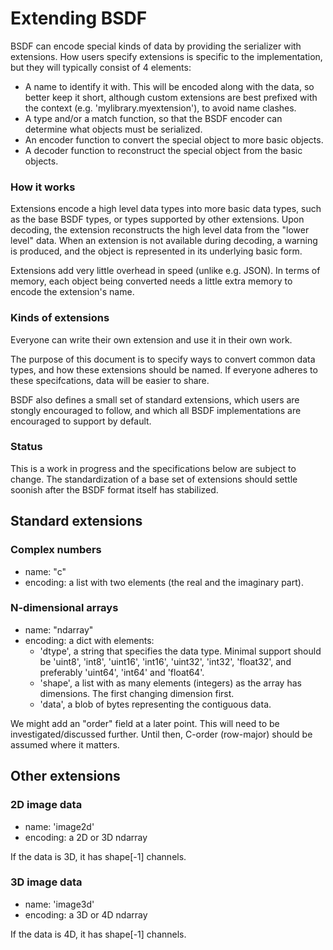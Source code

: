 # Extending BSDF

BSDF can encode special kinds of data by providing the serializer with
extensions. How users specify extensions is specific to the
implementation, but they will typically consist of 4 elements:

* A name to identify it with. This will be encoded along with the data,
  so better keep it short, although custom extensions are best prefixed with
  the context (e.g. 'mylibrary.myextension'), to avoid name clashes.
* A type and/or a match function, so that the BSDF encoder can determine
  what objects must be serialized.
* An encoder function to convert the special object to more basic objects.
* A decoder function to reconstruct the special object from the basic objects.

### How it works

Extensions encode a high level data types into more basic data types, such
as the base BSDF types, or types supported by other extensions. Upon decoding,
the extension reconstructs the high level data from the "lower level" data.
When an extension is not available during decoding, a warning is produced, 
and the object is represented in its underlying basic form.

Extensions add very little overhead in speed (unlike e.g. JSON). In terms
of memory, each object being converted needs a little extra memory to encode
the extension's name.

### Kinds of extensions

Everyone can write their own extension and use it in their own work.

The purpose of this document is to specify ways to convert common data types,
and how these extensions should be named. If everyone adheres to these
specifcations, data will be easier to share.

BSDF also defines a small set of standard extensions, which users are stongly
encouraged to follow, and which all BSDF implementations are encouraged
to support by default.


### Status

This is a work in progress and the specifications below are subject to change.
The standardization of a base set of extensions should settle soonish after the
BSDF format itself has stabilized. 


## Standard extensions

### Complex numbers

* name: "c"
* encoding: a list with two elements (the real and the imaginary part).


### N-dimensional arrays

* name: "ndarray"
* encoding: a dict with elements:
    * 'dtype', a string that specifies the data type. Minimal support
      should be 'uint8', 'int8', 'uint16', 'int16', 'uint32', 'int32',
      'float32', and preferably 'uint64', 'int64' and 'float64'.
    * 'shape', a list with as many elements (integers) as the array has
      dimensions. The first changing dimension first.
    * 'data', a blob of bytes representing the contiguous data.

We might add an "order" field at a later point. This will need to be
investigated/discussed further. Until then, C-order (row-major) should
be assumed where it matters.


## Other extensions

### 2D image data

* name: 'image2d'
* encoding: a 2D or 3D ndarray

If the data is 3D, it has shape[-1] channels.


### 3D image data

* name: 'image3d'
* encoding: a 3D or 4D ndarray

If the data is 4D, it has shape[-1] channels.
